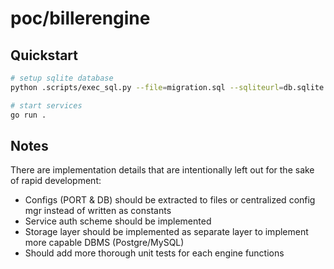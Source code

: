 # poc/billerengine

## Quickstart

```sh
# setup sqlite database
python .scripts/exec_sql.py --file=migration.sql --sqliteurl=db.sqlite

# start services
go run .
```

## Notes

There are implementation details that are intentionally left out for the sake of rapid development:

- Configs (PORT & DB) should be extracted to files or centralized config mgr instead of written as constants
- Service auth scheme should be implemented
- Storage layer should be implemented as separate layer to implement more capable DBMS (Postgre/MySQL)
- Should add more thorough unit tests for each engine functions
